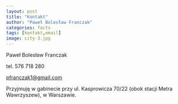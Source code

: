 ```yaml
---
layout: post
title: "Kontakt"
author: "Paweł Bolesław Franczak"
categories: facts
tags: [kontakt,email]
image: city-3.jpg
---
```


Paweł Bolesław Franczak

tel. 576 718 280 

pfranczak1@gmail.com

Przyjmuję w gabinecie przy ul. Kasprowicza 70/22 (obok stacji Metra Wawrzyszew), w Warszawie.
